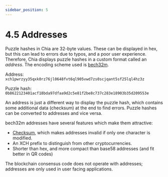 ```yaml
---
sidebar_position: 5
---
```


# 4.5 Addresses

Puzzle hashes in Chia are 32-byte values. These can be displayed in hex, but this can lead to errors due to typos, and a poor user experience. Therefore, Chia displays puzzle hashes in a custom format called an _address_. The encoding scheme used is [bech32m](https://github.com/bitcoin/bips/blob/master/bip-0350.mediawiki).

Address: `xch1pwrzyy35qxk0rz76jl0648fvt6ql905vwd7zs0scjqant5sf25lql4hz3z`

Puzzle hash: `0b8622123401acf18bda97dfaa9d2c5e81f2be8c737c283e18903b35d209553e`

An address is just a different way to display the puzzle hash, which contains some additional data (checksum) at the end to find errors. Puzzle hashes can be converted to addresses and vice versa. 

bech32m addresses have several features which make them attractive:
* [Checksum](https://github.com/bitcoin/bips/blob/master/bip-0350.mediawiki#specification), which makes addresses invalid if only one character is modified.
* An XCH prefix to distinguish from other cryptocurrencies.
* Shorter than hex, and more compact than base58 addresses (and fit better in QR codes)

The blockchain consensus code does not operate with addresses; addresses are only used in user facing applications.
